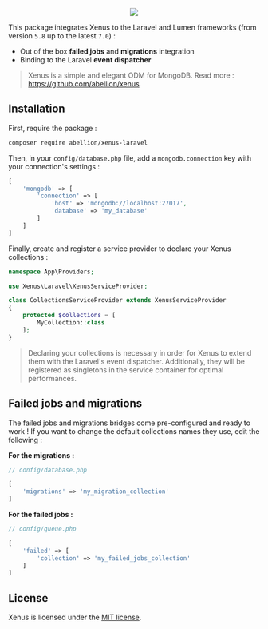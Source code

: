 <p align="center">
    <a target="_blank" href="https://abellion.github.io/xenus/">
        <img src="https://res.cloudinary.com/abellion/image/upload/c_scale,w_300/v1535202916/logo_ilpt3s.png" />
    </a>
</p>

This package integrates Xenus to the Laravel and Lumen frameworks (from version `5.8` up to the latest `7.0`) :

- Out of the box **failed jobs** and **migrations** integration
- Binding to the Laravel **event dispatcher**

> Xenus is a simple and elegant ODM for MongoDB. Read more : https://github.com/abellion/xenus

## Installation

First, require the package :

```bash
composer require abellion/xenus-laravel
```

Then, in your `config/database.php` file, add a `mongodb.connection` key with your connection's settings :

```php
[
    'mongodb' => [
        'connection' => [
            'host' => 'mongodb://localhost:27017',
            'database' => 'my_database'
        ]
    ]
]
```

Finally, create and register a service provider to declare your Xenus collections :

```php
namespace App\Providers;

use Xenus\Laravel\XenusServiceProvider;

class CollectionsServiceProvider extends XenusServiceProvider
{
    protected $collections = [
        MyCollection::class
    ];
}
```

> Declaring your collections is necessary in order for Xenus to extend them with the Laravel's event dispatcher. Additionally, they will be registered as singletons in the service container for optimal performances.

## Failed jobs and migrations

The failed jobs and migrations bridges come pre-configured and ready to work ! If you want to change the default collections names they use, edit the following :

**For the migrations :**

```php
// config/database.php

[
    'migrations' => 'my_migration_collection'
]
```

**For the failed jobs :**

```php
// config/queue.php

[
    'failed' => [
        'collection' => 'my_failed_jobs_collection'
    ]
]
```

## License

Xenus is licensed under the [MIT license](http://opensource.org/licenses/MIT).
